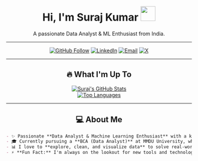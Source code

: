 <h1 align="center">Hi, I'm Suraj Kumar <img src="https://media.giphy.com/media/hvRJCLFzcasrR4ia7z/giphy.gif" width="40" /></h1>

<p align="center">
  A passionate Data Analyst & ML Enthusiast from India.
</p>

---

<p align="center">
  <a href="https://github.com/surajpathak23"><img src="https://img.shields.io/github/followers/surajpathak23?label=Follow&style=social" alt="GitHub Follow" /></a>
  <a href="https://www.linkedin.com/in/suraj-kumar-2307skp/"><img src="https://img.shields.io/badge/LinkedIn-Connect-blue?style=social&logo=linkedin&logoColor=white" alt="LinkedIn" /></a>
  <a href="mailto:surajpathakdes@gmail.com"><img src="https://img.shields.io/badge/Email-Get In Touch-red?style=flat-square&logo=gmail&logoColor=white" alt="Email" /></a>
  <a href="https://x.com/suraj_pathak23"><img src="https://img.shields.io/badge/X-Follow Me-black?style=flat-square&logo=x&logoColor=white" alt="X" /></a>
</p>

---

<h2 align="center">🔥 What I'm Up To</h2>

<div align="center">
  <a href="https://github.com/surajpathak23">
    <img src="https://github-readme-stats.vercel.app/api?username=surajpathak23&show_icons=true&theme=onedark&hide=prs&rank_icon=circle" alt="Suraj's GitHub Stats" />
  </a>
  <br/>
  <a href="https://github.com/surajpathak23">
    <img src="https://github-readme-stats.vercel.app/api/top-langs/?username=surajpathak23&theme=onedark&layout=compact&hide=css,html,jupyter%20notebook" alt="Top Languages" />
  </a>
</div>

---

<h2 align="center">💻 About Me</h2>

```markdown
- ✨ Passionate **Data Analyst & Machine Learning Enthusiast** with a knack for turning complex data into clear, actionable insights.
- 🎓 Currently pursuing a **BCA (Data Analyst)** at MMDU University, where I maintain a strong academic record (CGPA **8.04**).
- 📊 I love to **explore, clean, and visualize data** to solve real-world challenges using Python, SQL, and powerful BI tools.
- ⚡ **Fun Fact:** I'm always on the lookout for new tools and technologies to expand my skill set and create impactful projects!
